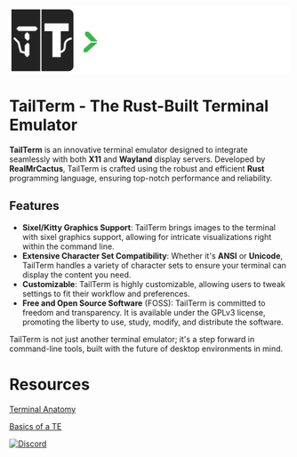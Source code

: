 ![TailTerm Banner](https://github.com/RealMrCactus/TailTerm/blob/main/TailTermBanner.png?raw=true)

# TailTerm - The Rust-Built Terminal Emulator

**TailTerm** is an innovative terminal emulator designed to integrate seamlessly with both **X11** and **Wayland** display servers. Developed by **RealMrCactus**, TailTerm is crafted using the robust and efficient **Rust** programming language, ensuring top-notch performance and reliability.

## Features
- **Sixel/Kitty Graphics Support**: TailTerm brings images to the terminal with sixel graphics support, allowing for intricate visualizations right within the command line.
- **Extensive Character Set Compatibility**: Whether it's **ANSI** or **Unicode**, TailTerm handles a variety of character sets to ensure your terminal can display the content you need.
- **Customizable**: TailTerm is highly customizable, allowing users to tweak settings to fit their workflow and preferences.
- **Free and Open Source Software** (FOSS): TailTerm is committed to freedom and transparency. It is available under the GPLv3 license, promoting the liberty to use, study, modify, and distribute the software.

TailTerm is not just another terminal emulator; it's a step forward in command-line tools, built with the future of desktop environments in mind.

# Resources

[Terminal Anatomy](https://poor.dev/blog/terminal-anatomy/)

[Basics of a TE](https://github.com/codecrafters-io/build-your-own-x/issues/85#issue-324138609)

[![Discord](https://assets-global.website-files.com/6257adef93867e50d84d30e2/636e0b52aa9e99b832574a53_full_logo_blurple_RGB.png)](https://discord.com/invite/C9vbcefvUA)
